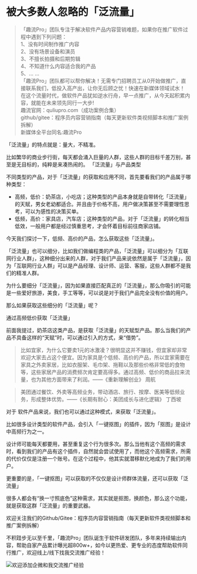
# 被大多数人忽略的「泛流量」

>「趣流Pro」团队专注于解决软件产品内容营销难题，如果你在推广软件过程中遇到下列问题：  
1、没有时间制作推广内容  
2、没有场景设备和演员  
3、不擅长拍摄和后期剪辑  
4、不知道什么内容适合我的产品  
5、... ...  
「趣流Pro」团队都可以帮你解决！无需专门招聘员工从0开始做推广，直接联系我们，低投入高产出，让你无后顾之忧！快速在新媒体领域试水！
在这个流量时代，做软件产品犹如逆水行舟，早一点推广，从今天起积累内容，就能在未来领先同行一大步!  
趣流官网：quliupro.com（成功案例合集）  
github/gitee：程序员内容营销指南（每天更新软件类视频脚本和推广案例拆解）  
新媒体全平台同名:趣流Pro

「泛流量」的特点就是：量大，不精准。

比如繁华的商业步行街，每天都会涌入巨量的人群，这些人群的目标千差万别，甚至是无目标的，纯粹是来凑热闹的。
「泛流量」与产品类型

不同类型的产品，对于「泛流量」的获取和应用不同，首先要看我们的产品属于哪种类型：

- 高频，低价：奶茶店，小吃店；这种类型的产品本身就是自带转化「泛流量」的天赋，男女老幼都适合。并且由于价格不高，用户做决策甚至不需要理性思考，可以为感性的决策买单。
- 低频，高价：家具店，汽车店；这种类型的产品，对于「泛流量」的转化相当低效，一般用户都是经过慎重思考，才会怀着目标前往商家店铺。

今天我们探讨一下，低频、高价的产品，怎么获取这些「泛流量」。

「泛流量」也可以细分，比如我们做编程类的产品，「泛流量」可以细分为「互联网行业人群」，这种细分出来的人群，对于我们产品来说依然是属于「泛流量」，因为「互联网行业人群」可以是产品经理、设计师、运营、客服，这些人群都不是我们的精准人群。

为什么要细分「泛流量」，因为如果直接匹配真正的「泛流量」，那么你吸引的可能是一些爱好旅游，美食，手工等等，可以说是对于我们产品完全没有价值的用户。

那么如果获取这些细分的「泛流量」呢？

通过高频低价获取「泛流量」

前面我提过，奶茶店这类产品，是获取「泛流量」的天赋型产品。那么当我们的产品不具备这样的“天赋”时，可以通过引入的方式，来“借势”。

>比如宜家，为什么它要卖1元的冰激凌？很明显这并不赚钱，但宜家却非常欢迎大家去占这个便宜。因为家具是个低频、高价的产品，所以宜家需要在家具之外卖家居，比如衣服架、毛巾架、拖鞋以及那些价格非常低的食物等，这些家居产品的消费频次肯定要高得多。通过高频、低价的商品拉来流量，也为其他方面带来了利润。——《重新理解创业》 周航

>美团通过餐饮、外卖等高频业务，带动酒店、旅行、按摩、医美等低频业务，形成整体优势。——《长期有耐心：美团成长与进化逻辑》 丁西坡

对于 软件产品来说，我们也可以通过这种模式，来获取「泛流量」。

比如很多设计类型的软件产品，会引入「一键抠图」的插件，因为「抠图」是设计中高频行为之一。

设计师可能每天都要用，甚至重复这个行为很多次。那么当他有这个高频的需求时，看到我们的产品有这个插件，自然就会尝试使用了，而他这个高频需求，所需的代价仅仅是注册一个账号。在这个过程中，他其实就潜移默化地成为了我们的用户。

更重要的是，「一键抠图」可以获取的不仅仅是设计师群体流量，还可以获取「泛流量」

很多人都会有“换一寸照底色”这种需求，其实就是抠图，换颜色，那么这个功能，就是获取这群「泛流量」的重要武器。

欢迎关注我们的Github/Gitee：程序员内容营销指南（每天更新软件类视频脚本和推广案例拆解）

不积跬步无以至千里，「趣流Pro」团队诞生于软件研发团队，多年来持续输出内容，帮助自家产品累计曝光超800w+，如今以更热爱、更专业的态度帮助软件同行推广，欢迎线上/线下找我交流推广经验！

![欢迎添加企微和我交流推广经验](https://server.soniceapp.com/uploads/images/20241101/20241101101057cc5000119.jpeg)


